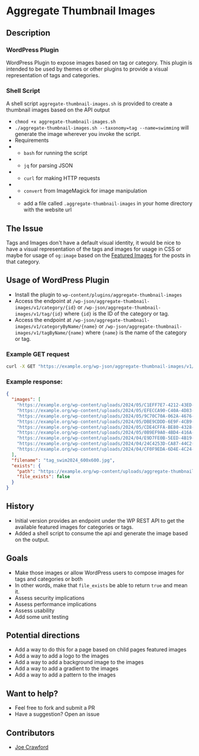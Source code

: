 # Aggregate Thumbnail Images

## Description

### WordPress Plugin

WordPress Plugin to expose images based on tag or category. This plugin is intended to be used by themes or other plugins to provide a visual representation of tags and categories.

### Shell Script

A shell script `aggregate-thumbnail-images.sh` is provided to create a thumbnail images based on the API output
- `chmod +x aggregate-thumbnail-images.sh`
- `./aggregate-thumbnail-images.sh --taxonomy=tag --name=swimming` will generate the image wherever you invoke the script.
- Requirements
- - `bash` for running the script
- - `jq` for parsing JSON
- - `curl` for making HTTP requests
- - `convert` from ImageMagick for image manipulation
- - add a file called `.aggregate-thumbnail-images` in your home directory with the website url 

## The Issue
Tags and Images don't have a default visual identity, it would be nice to have a visual representation of the tags and images for usage in CSS or maybe for usage of `og:image`  based on the [Featured Images](https://codex.wordpress.org/Post_Thumbnails) for the posts in that category.

## Usage of WordPress Plugin
- Install the plugin to `wp-content/plugins/aggregate-thumbnail-images`
- Access the endpoint at `/wp-json/aggregate-thumbnail-images/v1/category/{id}` or `/wp-json/aggregate-thumbnail-images/v1/tag/{id}` where `{id}` is the ID of the category or tag.
- Access the endpoint at `/wp-json/aggregate-thumbnail-images/v1/categoryByName/{name}` or `/wp-json/aggregate-thumbnail-images/v1/tagByName/{name}` where `{name}` is the name of the category or tag.

### Example GET request

```bash
curl -X GET "https://example.org/wp-json/aggregate-thumbnail-images/v1/tag/1" -H  "accept: application/json"
```


### Example response:
```json
{
  "images": [
    "https://example.org/wp-content/uploads/2024/05/C1EFF7E7-4212-43ED-A49C-89B816FB0137.jpeg",
    "https://example.org/wp-content/uploads/2024/05/EFECCA90-C40A-4D83-B197-64D7E1A36642.jpeg",
    "https://example.org/wp-content/uploads/2024/05/9C70C70A-062A-4676-9476-D88AF6C54643.jpg",
    "https://example.org/wp-content/uploads/2024/05/DBE9CDDD-6E9F-4CB9-832D-A79235CB1857-scaled.jpg",
    "https://example.org/wp-content/uploads/2024/05/CDE4CFFA-BE80-4328-BF85-5779D777EC8F.jpeg",
    "https://example.org/wp-content/uploads/2024/05/0B9EF9A0-4BD4-416A-ADD5-803B4BD7A77A.jpeg",
    "https://example.org/wp-content/uploads/2024/04/E9D7FE0B-5EED-4B19-91D1-09BBB57FBC6E-scaled.jpg",
    "https://example.org/wp-content/uploads/2024/04/24C4253D-CA87-44C2-B239-F609A080CAAD.jpeg",
    "https://example.org/wp-content/uploads/2024/04/CF0F9EDA-6D4E-4C24-A468-3076C71FF607-scaled.jpg"
  ],
  "filename": "tag_swim2024_600x600.jpg",
  "exists": {
    "path": "https://example.org/wp-content/uploads/aggregate-thumbnail-images/tag_swim2024_600x600.jpg",
    "file_exists": false
  }
}
```

## History
- Initial version provides an endpoint under the WP REST API to get the available featured images for categories or tags.
- Added a shell script to consume the api and generate the image based on the output.

## Goals
- Make those images or allow WordPress users to compose images for tags and categories or both
- In other words, make that `file_exists` be able to return `true` and mean it.
- Assess security implications
- Assess performance implications
- Assess usability
- Add some unit testing

## Potential directions
- Add a way to do this for a page based on child pages featured images
- Add a way to add a logo to the images
- Add a way to add a background image to the images
- Add a way to add a gradient to the images
- Add a way to add a pattern to the images

## Want to help?
- Feel free to fork and submit a PR
- Have a suggestion? Open an issue

## Contributors
- [Joe Crawford](https://artlung.com/)